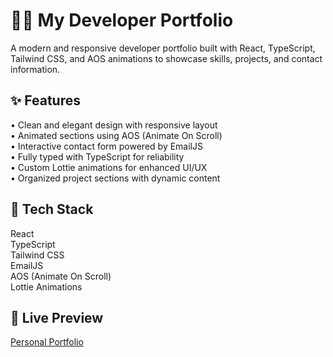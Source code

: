 # 🧑‍💻 My Developer Portfolio

A modern and responsive developer portfolio built with React, TypeScript, Tailwind CSS, and AOS animations to showcase skills, projects, and contact information.

## ✨ Features

• Clean and elegant design with responsive layout  
• Animated sections using AOS (Animate On Scroll)  
• Interactive contact form powered by EmailJS  
• Fully typed with TypeScript for reliability  
• Custom Lottie animations for enhanced UI/UX  
• Organized project sections with dynamic content

## 📁 Tech Stack

React  
TypeScript  
Tailwind CSS  
EmailJS  
AOS (Animate On Scroll)  
Lottie Animations

## 🔗 Live Preview

[Personal Portfolio](https://muhammadumartariq-portfolio.netlify.app/)
